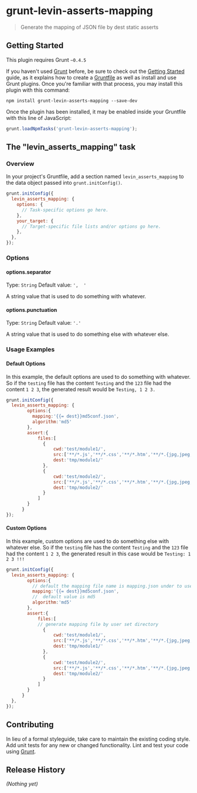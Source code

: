 # grunt-levin-asserts-mapping

> Generate the mapping of JSON file by dest static asserts

## Getting Started
This plugin requires Grunt `~0.4.5`

If you haven't used [Grunt](http://gruntjs.com/) before, be sure to check out the [Getting Started](http://gruntjs.com/getting-started) guide, as it explains how to create a [Gruntfile](http://gruntjs.com/sample-gruntfile) as well as install and use Grunt plugins. Once you're familiar with that process, you may install this plugin with this command:

```shell
npm install grunt-levin-asserts-mapping --save-dev
```

Once the plugin has been installed, it may be enabled inside your Gruntfile with this line of JavaScript:

```js
grunt.loadNpmTasks('grunt-levin-asserts-mapping');
```

## The "levin_asserts_mapping" task

### Overview
In your project's Gruntfile, add a section named `levin_asserts_mapping` to the data object passed into `grunt.initConfig()`.

```js
grunt.initConfig({
  levin_asserts_mapping: {
    options: {
      // Task-specific options go here.
    },
    your_target: {
      // Target-specific file lists and/or options go here.
    },
  },
});
```

### Options

#### options.separator
Type: `String`
Default value: `',  '`

A string value that is used to do something with whatever.

#### options.punctuation
Type: `String`
Default value: `'.'`

A string value that is used to do something else with whatever else.

### Usage Examples

#### Default Options
In this example, the default options are used to do something with whatever. So if the `testing` file has the content `Testing` and the `123` file had the content `1 2 3`, the generated result would be `Testing, 1 2 3.`

```js
grunt.initConfig({
  levin_asserts_mapping: {
        options:{
          mapping:'{{= dest}}md5conf.json',
          algorithm:'md5'
        },
        assert:{
            files:[
              {
                  cwd:'test/module1/',
                  src:['**/*.js','**/*.css','**/*.htm','**/*.{jpg,jpeg,gif,png}'],
                  dest:'tmp/module1/'
              },
              {
                  cwd:'test/module2/',
                  src:['**/*.js','**/*.css','**/*.htm','**/*.{jpg,jpeg,gif,png}'],
                  dest:'tmp/module2/'
              }
            ]
        }
      }
});
```

#### Custom Options
In this example, custom options are used to do something else with whatever else. So if the `testing` file has the content `Testing` and the `123` file had the content `1 2 3`, the generated result in this case would be `Testing: 1 2 3 !!!`

```js
grunt.initConfig({
  levin_asserts_mapping: {
        options:{
          // default the mapping file name is mapping.json under to user set the dest directory
          mapping:'{{= dest}}md5conf.json',
          //  default value is md5
          algorithm:'md5'
        },
        assert:{
            files:[
            // generate mapping file by user set directory
              {
                  cwd:'test/module1/',
                  src:['**/*.js','**/*.css','**/*.htm','**/*.{jpg,jpeg,gif,png}'],
                  dest:'tmp/module1/'
              },
              {
                  cwd:'test/module2/',
                  src:['**/*.js','**/*.css','**/*.htm','**/*.{jpg,jpeg,gif,png}'],
                  dest:'tmp/module2/'
              }
            ]
        }
      }
  },
});
```

## Contributing
In lieu of a formal styleguide, take care to maintain the existing coding style. Add unit tests for any new or changed functionality. Lint and test your code using [Grunt](http://gruntjs.com/).

## Release History
_(Nothing yet)_
